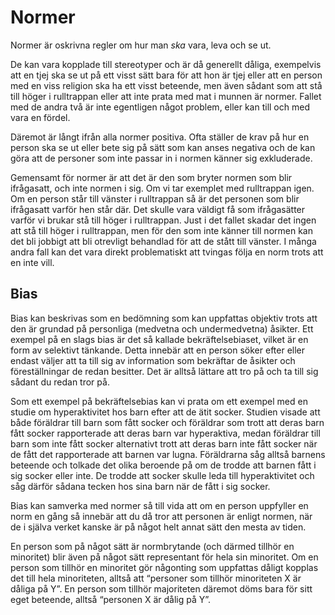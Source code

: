 # Normer

Normer är oskrivna regler om hur man _ska_ vara, leva och se ut.

De kan vara kopplade till stereotyper och är då generellt dåliga, exempelvis att en tjej ska se ut på ett visst sätt bara för att hon är tjej eller att en person med en viss religion ska ha ett visst beteende, men även sådant som att stå till höger i rulltrappan eller att inte prata med mat i munnen är normer. Fallet med de andra två är inte egentligen något problem, eller kan till och med vara en fördel.

Däremot är långt ifrån alla normer positiva. Ofta ställer de krav på hur en person ska se ut eller bete sig på sätt som kan anses negativa och de kan göra att de personer som inte passar in i normen känner sig exkluderade.

Gemensamt för normer är att det är den som bryter normen som blir ifrågasatt, och inte normen i sig. Om vi tar exemplet med rulltrappan igen. Om en person står till vänster i rulltrappan så är det personen som blir ifrågasatt varför hen står där. Det skulle vara väldigt få som ifrågasätter varför vi brukar stå till höger i rulltrappan. Just i det fallet skadar det ingen att stå till höger i rulltrappan, men för den som inte känner till normen kan det bli jobbigt att bli otrevligt behandlad för att de stått till vänster. I många andra fall kan det vara direkt problematiskt att tvingas följa en norm trots att en inte vill.

## Bias
Bias kan beskrivas som en bedömning som kan uppfattas objektiv trots att den är grundad på personliga (medvetna och undermedvetna) åsikter. 
Ett exempel på en slags bias är det så kallade bekräftelsebiaset, vilket är en form av selektivt tänkande. Detta innebär att en person söker efter eller endast väljer att ta till sig av information som bekräftar de åsikter och föreställningar de redan besitter. Det är alltså lättare att tro på och ta till sig sådant du redan tror på. 

Som ett exempel på bekräftelsebias kan vi prata om ett exempel med en studie om hyperaktivitet hos barn efter att de ätit socker. Studien visade att både föräldrar till barn som fått socker och föräldrar som trott att deras barn fått socker rapporterade att deras barn var hyperaktiva, medan föräldrar till barn som inte fått socker alternativt trott att deras barn inte fått socker när de fått det rapporterade att barnen var lugna. Föräldrarna såg alltså barnens beteende och tolkade det olika beroende på om de trodde att barnen fått i sig socker eller inte. De trodde att socker skulle leda till hyperaktivitet och såg därför sådana tecken hos sina barn när de fått i sig socker. 

Bias kan samverka med normer så till vida att om en person uppfyller en norm en gång så innebär att du då tror att personen är enligt normen, när de i själva verket kanske är på något helt annat sätt den mesta av tiden. 

En person som på något sätt är normbrytande (och därmed tillhör en minoritet) blir även på något sätt representant för hela sin minoritet. Om en person som tillhör en minoritet gör någonting som uppfattas dåligt kopplas det till hela minoriteten, alltså att “personer som tillhör minoriteten X är dåliga på Y”. En person som tillhör majoriteten däremot döms bara för sitt eget beteende, alltså “personen X är dålig på Y”. 
